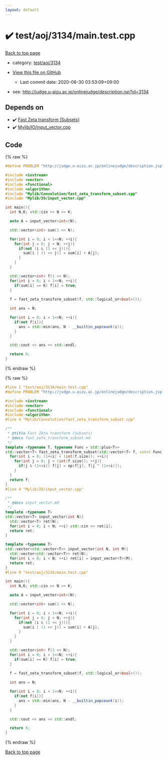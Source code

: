 ```yaml
---
layout: default
---
```


<!-- mathjax config similar to math.stackexchange -->
<script type="text/javascript" async
  src="https://cdnjs.cloudflare.com/ajax/libs/mathjax/2.7.5/MathJax.js?config=TeX-MML-AM_CHTML">
</script>
<script type="text/x-mathjax-config">
  MathJax.Hub.Config({
    TeX: { equationNumbers: { autoNumber: "AMS" }},
    tex2jax: {
      inlineMath: [ ['$','$'] ],
      processEscapes: true
    },
    "HTML-CSS": { matchFontHeight: false },
    displayAlign: "left",
    displayIndent: "2em"
  });
</script>

<script type="text/javascript" src="https://cdnjs.cloudflare.com/ajax/libs/jquery/3.4.1/jquery.min.js"></script>
<script src="https://cdn.jsdelivr.net/npm/jquery-balloon-js@1.1.2/jquery.balloon.min.js" integrity="sha256-ZEYs9VrgAeNuPvs15E39OsyOJaIkXEEt10fzxJ20+2I=" crossorigin="anonymous"></script>
<script type="text/javascript" src="../../../../assets/js/copy-button.js"></script>
<link rel="stylesheet" href="../../../../assets/css/copy-button.css" />


# :heavy_check_mark: test/aoj/3134/main.test.cpp

<a href="../../../../index.html">Back to top page</a>

* category: <a href="../../../../index.html#4f0d05e27521ea76d6aad8fca840629e">test/aoj/3134</a>
* <a href="{{ site.github.repository_url }}/blob/master/test/aoj/3134/main.test.cpp">View this file on GitHub</a>
    - Last commit date: 2020-06-30 03:53:09+09:00


* see: <a href="http://judge.u-aizu.ac.jp/onlinejudge/description.jsp?id=3134">http://judge.u-aizu.ac.jp/onlinejudge/description.jsp?id=3134</a>


## Depends on

* :heavy_check_mark: <a href="../../../../library/Mylib/Convolution/fast_zeta_transform_subset.cpp.html">Fast Zeta transform (Subsets)</a>
* :heavy_check_mark: <a href="../../../../library/Mylib/IO/input_vector.cpp.html">Mylib/IO/input_vector.cpp</a>


## Code

<a id="unbundled"></a>
{% raw %}
```cpp
#define PROBLEM "http://judge.u-aizu.ac.jp/onlinejudge/description.jsp?id=3134"

#include <iostream>
#include <vector>
#include <functional>
#include <algorithm>
#include "Mylib/Convolution/fast_zeta_transform_subset.cpp"
#include "Mylib/IO/input_vector.cpp"

int main(){
  int N,K; std::cin >> N >> K;

  auto A = input_vector<int>(N);

  std::vector<int> sum(1 << N);

  for(int i = 0; i < 1<<N; ++i){
    for(int j = 0; j < N; ++j){
      if(not (i & (1 << j))){
        sum[i | (1 << j)] = sum[i] + A[j];
      }
    }
  }

  std::vector<int> f(1 << N);
  for(int i = 0; i < 1<<N; ++i){
    if(sum[i] == K) f[i] = true;
  }
  
  f = fast_zeta_transform_subset(f, std::logical_or<bool>());

  int ans = N;

  for(int i = 0; i < 1<<N; ++i){
    if(not f[i]){
      ans = std::min(ans, N - __builtin_popcount(i));
    }
  }

  std::cout << ans << std::endl;

  return 0;
}

```
{% endraw %}

<a id="bundled"></a>
{% raw %}
```cpp
#line 1 "test/aoj/3134/main.test.cpp"
#define PROBLEM "http://judge.u-aizu.ac.jp/onlinejudge/description.jsp?id=3134"

#include <iostream>
#include <vector>
#include <functional>
#include <algorithm>
#line 4 "Mylib/Convolution/fast_zeta_transform_subset.cpp"

/**
 * @title Fast Zeta transform (Subsets)
 * @docs fast_zeta_transform_subset.md
 */
template <typename T, typename Func = std::plus<T>>
std::vector<T> fast_zeta_transform_subset(std::vector<T> f, const Func &op = std::plus<T>()){
  for(int i = 0; (1<<i) < (int)f.size(); ++i){
    for(int j = 0; j < (int)f.size(); ++j){
      if(j & (1<<i)) f[j] = op(f[j], f[j ^ (1<<i)]);
    }
  }
  return f;
}
#line 4 "Mylib/IO/input_vector.cpp"

/**
 * @docs input_vector.md
 */
template <typename T>
std::vector<T> input_vector(int N){
  std::vector<T> ret(N);
  for(int i = 0; i < N; ++i) std::cin >> ret[i];
  return ret;
}

template <typename T>
std::vector<std::vector<T>> input_vector(int N, int M){
  std::vector<std::vector<T>> ret(N);
  for(int i = 0; i < N; ++i) ret[i] = input_vector<T>(M);
  return ret;
}
#line 9 "test/aoj/3134/main.test.cpp"

int main(){
  int N,K; std::cin >> N >> K;

  auto A = input_vector<int>(N);

  std::vector<int> sum(1 << N);

  for(int i = 0; i < 1<<N; ++i){
    for(int j = 0; j < N; ++j){
      if(not (i & (1 << j))){
        sum[i | (1 << j)] = sum[i] + A[j];
      }
    }
  }

  std::vector<int> f(1 << N);
  for(int i = 0; i < 1<<N; ++i){
    if(sum[i] == K) f[i] = true;
  }
  
  f = fast_zeta_transform_subset(f, std::logical_or<bool>());

  int ans = N;

  for(int i = 0; i < 1<<N; ++i){
    if(not f[i]){
      ans = std::min(ans, N - __builtin_popcount(i));
    }
  }

  std::cout << ans << std::endl;

  return 0;
}

```
{% endraw %}

<a href="../../../../index.html">Back to top page</a>

